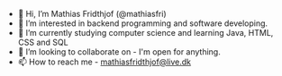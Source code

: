 - 👋 Hi, I’m Mathias Fridthjof (@mathiasfri)
- 👀 I’m interested in backend programming and software developing.
- 🌱 I’m currently studying computer science and learning Java, HTML, CSS and SQL
- 💞️ I’m looking to collaborate on - I'm open for anything.
- 📫 How to reach me - mathiasfridthjof@live.dk

<!---
mathiasfri/mathiasfri is a ✨ special ✨ repository because its `README.md` (this file) appears on your GitHub profile.
You can click the Preview link to take a look at your changes.
--->
